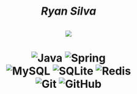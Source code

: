 <h1 align="center"><strong><em>Ryan Silva</em></strong>
	<br>
	<br>
	<img src="https://img.shields.io/badge/-ylupan-000?style=for-the-badge&amp;logo=Discord&amp;logoColor=white"/>
  <!--<a href="https://www.linkedin.com/" target="_blank"><img alt="Linkedin" src="https://img.shields.io/badge/jos%C3%A9%20Arnaldo-0077B5?style=for-the-badge&logo=linkedin&logoColor=white"/></a>-->
	<br>
</h1>
<h1 align="center">
	<img alt="Java" src="https://img.shields.io/badge/java-%23ED8B00.svg?&style=for-the-badge&logo=java&logoColor=white"/>
	<img alt="Spring" src="https://img.shields.io/badge/Spring-6DB33F?style=for-the-badge&logo=spring&logoColor=white"/>
	<br>
	<img alt="MySQL" src="https://img.shields.io/badge/mysql-4c4c4c.svg?&style=for-the-badge&logo=mysql&logoColor=white"/>
	<img alt="SQLite" src="https://img.shields.io/badge/-SQLite-4287f5?style=for-the-badge&logo=sqlite&logoColor=white"/>
	<img alt="Redis" src="https://img.shields.io/badge/redis-%23DD0031.svg?&style=for-the-badge&logo=redis&logoColor=white"/>
	<br>
	<img alt="Git" src="https://img.shields.io/badge/-Git-%23F05032?style=for-the-badge&logo=git&logoColor=%23ffffff"/>
	<img alt="GitHub" src="https://img.shields.io/badge/github%20-%23121011.svg?&style=for-the-badge&logo=github&logoColor%23ffffff"/>
	<br>
</h1>
